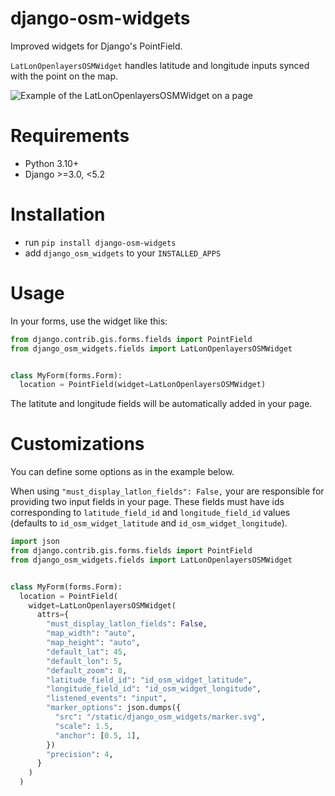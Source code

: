 # django-osm-widgets

Improved widgets for Django's PointField.

`LatLonOpenlayersOSMWidget` handles latitude and longitude inputs synced with the point on the map.


![Example of the LatLonOpenlayersOSMWidget on a page](https://gitlab.com/kapt/open-source/django-osm-widgets/-/raw/main/preview.jpg)

# Requirements

- Python 3.10+
- Django >=3.0, <5.2

# Installation

- run `pip install django-osm-widgets`
- add `django_osm_widgets` to your `INSTALLED_APPS`

# Usage

In your forms, use the widget like this:

```py
from django.contrib.gis.forms.fields import PointField
from django_osm_widgets.fields import LatLonOpenlayersOSMWidget


class MyForm(forms.Form):
  location = PointField(widget=LatLonOpenlayersOSMWidget)
```

The latitute and longitude fields will be automatically added in your page.

# Customizations

You can define some options as in the example below.

When using `"must_display_latlon_fields": False,` your are responsible for providing two input fields in your page. These fields must have ids corresponding to `latitude_field_id` and `longitude_field_id` values (defaults to `id_osm_widget_latitude` and `id_osm_widget_longitude`).

```py
import json
from django.contrib.gis.forms.fields import PointField
from django_osm_widgets.fields import LatLonOpenlayersOSMWidget


class MyForm(forms.Form):
  location = PointField(
    widget=LatLonOpenlayersOSMWidget(
      attrs={
        "must_display_latlon_fields": False,
        "map_width": "auto",
        "map_height": "auto",
        "default_lat": 45,
        "default_lon": 5,
        "default_zoom": 8,
        "latitude_field_id": "id_osm_widget_latitude",
        "longitude_field_id": "id_osm_widget_longitude",
        "listened_events": "input",
        "marker_options": json.dumps({
          "src": "/static/django_osm_widgets/marker.svg",
          "scale": 1.5,
          "anchor": [0.5, 1],
        })
        "precision": 4,
      }
    )
  )
```